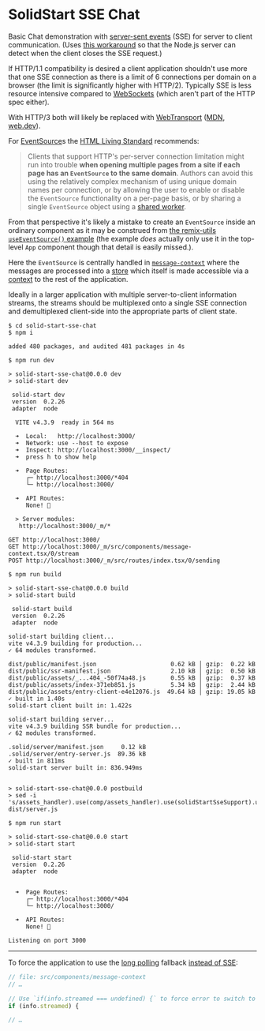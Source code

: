 # SolidStart SSE Chat
Basic Chat demonstration with [server-sent events](https://developer.mozilla.org/en-US/docs/Web/API/Server-sent_events) (SSE) for server to client communication. (Uses [this workaround](https://github.com/peerreynders/solid-start-sse-counter) so that the Node.js server can detect when the client closes the SSE request.)

If HTTP/1.1 compatibility is desired a client application shouldn't use more that one SSE connection as there is a limit of 6 connections per domain on a browser (the limit is significantly higher with HTTP/2). Typically SSE is less resource intensive compared to [WebSockets](https://datatracker.ietf.org/doc/html/rfc6455) (which aren't part of the HTTP spec either). 

With HTTP/3 both will likely be replaced with [WebTransport](https://www.w3.org/TR/webtransport/) ([MDN](https://developer.mozilla.org/en-US/docs/Web/API/WebTransport_API), [web.dev](https://developer.chrome.com/articles/webtransport/)).

For [EventSource](https://developer.mozilla.org/en-US/docs/Web/API/EventSource)s the [HTML Living Standard](https://html.spec.whatwg.org/multipage/server-sent-events.html#authoring-notes) recommends:

> Clients that support HTTP's per-server connection limitation might run into trouble **when opening multiple pages from a site if each page has an `EventSource` to the same domain**. Authors can avoid this using the relatively complex mechanism of using unique domain names per connection, or by allowing the user to enable or disable the `EventSource` functionality on a per-page basis, or by sharing a single `EventSource` object using a [shared worker](https://html.spec.whatwg.org/multipage/workers.html#sharedworkerglobalscope). 

From that perspective it's likely a mistake to create an `EventSource` inside an ordinary component as it may be construed from [the remix-utils `useEventSource()` example](https://github.com/remix-run/examples/blob/c59ee8eb2b06002b22d53e91df48a0b77b49091c/sse-counter/app/root.tsx) (the example *does* actually only use it in the top-level `App` component though that detail is easily missed.).

Here the `EventSource` is centrally handled in [`message-context`](./src/components/message-context.tsx) where the messages are processed into a [store](https://www.solidjs.com/docs/latest/api#using-stores) which itself is made accessible via a [context](https://www.solidjs.com/docs/latest/api#createcontext) to the rest of the application.

Ideally in a larger application with multiple server-to-client information streams, the streams should be multiplexed onto a single SSE connection and demultiplexed client-side into the appropriate parts of client state. 

```shell
$ cd solid-start-sse-chat
$ npm i

added 480 packages, and audited 481 packages in 4s

$ npm run dev

> solid-start-sse-chat@0.0.0 dev
> solid-start dev

 solid-start dev 
 version  0.2.26
 adapter  node

  VITE v4.3.9  ready in 564 ms

  ➜  Local:   http://localhost:3000/
  ➜  Network: use --host to expose
  ➜  Inspect: http://localhost:3000/__inspect/
  ➜  press h to show help

  ➜  Page Routes:
     ┌─ http://localhost:3000/*404
     └─ http://localhost:3000/

  ➜  API Routes:
     None! 👻

  > Server modules: 
   http://localhost:3000/_m/*

GET http://localhost:3000/
GET http://localhost:3000/_m/src/components/message-context.tsx/0/stream
POST http://localhost:3000/_m/src/routes/index.tsx/0/sending
```

```
$ npm run build

> solid-start-sse-chat@0.0.0 build
> solid-start build

 solid-start build 
 version  0.2.26
 adapter  node

solid-start building client...
vite v4.3.9 building for production...
✓ 64 modules transformed.

dist/public/manifest.json                     0.62 kB │ gzip:  0.22 kB
dist/public/ssr-manifest.json                 2.10 kB │ gzip:  0.50 kB
dist/public/assets/_...404_-50f74a48.js       0.55 kB │ gzip:  0.37 kB
dist/public/assets/index-371eb851.js          5.34 kB │ gzip:  2.44 kB
dist/public/assets/entry-client-e4e12076.js  49.64 kB │ gzip: 19.05 kB
✓ built in 1.40s
solid-start client built in: 1.422s

solid-start building server...
vite v4.3.9 building SSR bundle for production...
✓ 62 modules transformed.

.solid/server/manifest.json     0.12 kB
.solid/server/entry-server.js  89.36 kB
✓ built in 811ms
solid-start server built in: 836.949ms


> solid-start-sse-chat@0.0.0 postbuild
> sed -i 's/assets_handler).use(comp/assets_handler).use(solidStartSseSupport).use(comp/g' dist/server.js

$ npm run start

> solid-start-sse-chat@0.0.0 start
> solid-start start

 solid-start start 
 version  0.2.26
 adapter  node


  ➜  Page Routes:
     ┌─ http://localhost:3000/*404
     └─ http://localhost:3000/

  ➜  API Routes:
     None! 👻

Listening on port 3000
```

--- 

To force the application to use the [long polling](https://javascript.info/long-polling#long-polling) fallback [instead of SSE](./src/components/message-context.tsx):

```TypeScript
// file: src/components/message-context
// …

// Use `if(info.streamed === undefined) {` to force error to switch to long polling fallback
if (info.streamed) {

// …
```
